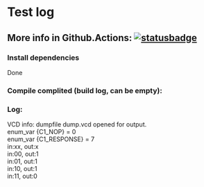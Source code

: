 # Test log

## More info in Github.Actions: [![statusbadge](../../actions/workflows/buildtest.yml/badge.svg?branch=main&event=pull_request)](../../actions/workflows/buildtest.yml)

### Install dependencies           
Done
            
### Compile complited (build log, can be empty):


### Log:
VCD info: dumpfile dump.vcd opened for output.<br/>enum_var {C1_NOP} = 0<br/>enum_var {C1_RESPONSE} = 7<br/>in:xx, out:x<br/>in:00, out:1<br/>in:01, out:1<br/>in:10, out:1<br/>in:11, out:0